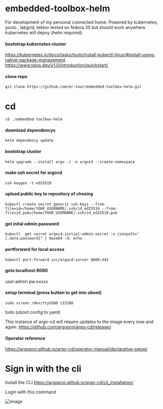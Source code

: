 # embedded-toolbox-helm
For development of my personal connected home. Powered by kubernetes, yocto , labgrid, tekton
tested on fedora 35 but should work anywhere kubernetes will depoy (helm required)
#### bootstrap kubernetes cluster
https://kubernetes.io/docs/tasks/tools/install-kubectl-linux/#install-using-native-package-management
https://www.talos.dev/v1.0/introduction/quickstart/

#### clone repo
`git clone https://github.com/mr-sour/embedded-toolbox-helm.git`
# cd 
`cd ./embedded-toolbox-helm`
#### download dependencys
`helm dependency update`
#### bootstrap cluster
`helm upgrade --install argo ./ -n argocd --create-namespace`
#### make ssh secret for argocd
`ssh-keygen -t ed25519 `
#### upload public key to repository of chosing
`kubectl create secret generic ssh-keys --from-file=id=/home/YOUR_USERNAME/.ssh/id_ed25519 --from-file=id_pub=/home/YOUR_USERNAME/.ssh/id_ed25519.pub`
#### get inital admin password
`kubectl  get secret argocd-initial-admin-secret -o jsonpath="{.data.password}" | base64 -d; echo`
#### portforward for local access
`kubectl port-forward svc/argocd-server 8080:443`
#### goto localhost:8080
user:admin pw:xxxxx
#### setup terminal (press button to get into uboot)
`sudo screen /dev/ttyUSB0 115200`

todo (uboot config to yaml)

This instance of argo-cd will require updates to the image every now and again. https://github.com/argoproj/argo-cd/releases 

#### Operator reference
https://argoproj.github.io/argo-cd/operator-manual/declarative-setup/
# Sign in with the cli 
Install the CLI
https://argoproj.github.io/argo-cd/cli_installation/

Login with this command

![image](https://user-images.githubusercontent.com/2181180/166573169-cd2f8ad7-3813-4c0e-a061-b33d649a292f.png)
